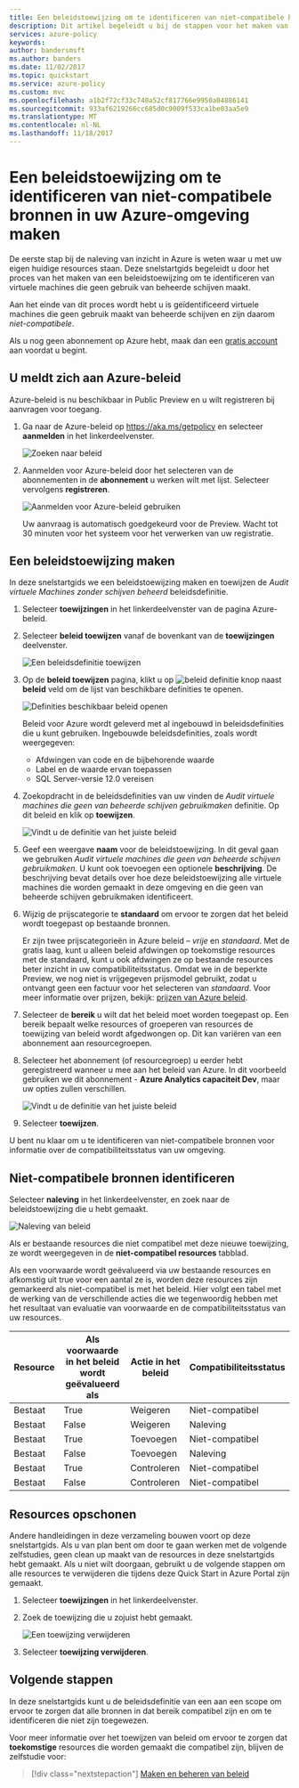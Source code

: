 ```yaml
---
title: Een beleidstoewijzing om te identificeren van niet-compatibele bronnen in uw Azure-omgeving maken | Microsoft Docs
description: Dit artikel begeleidt u bij de stappen voor het maken van de beleidsdefinitie van een om te identificeren van niet-compatibele bronnen.
services: azure-policy
keywords: 
author: bandersmsft
ms.author: banders
ms.date: 11/02/2017
ms.topic: quickstart
ms.service: azure-policy
ms.custom: mvc
ms.openlocfilehash: a1b2f72cf33c740a52cf817766e9950a04886141
ms.sourcegitcommit: 933af6219266cc685d0c9009f533ca1be03aa5e9
ms.translationtype: MT
ms.contentlocale: nl-NL
ms.lasthandoff: 11/18/2017
---
```

# <a name="create-a-policy-assignment-to-identify-non-compliant-resources-in-your-azure-environment"></a>Een beleidstoewijzing om te identificeren van niet-compatibele bronnen in uw Azure-omgeving maken
De eerste stap bij de naleving van inzicht in Azure is weten waar u met uw eigen huidige resources staan. Deze snelstartgids begeleidt u door het proces van het maken van een beleidstoewijzing om te identificeren van virtuele machines die geen gebruik van beheerde schijven maakt.

Aan het einde van dit proces wordt hebt u is geïdentificeerd virtuele machines die geen gebruik maakt van beheerde schijven en zijn daarom *niet-compatibele*.

Als u nog geen abonnement op Azure hebt, maak dan een [gratis account](https://azure.microsoft.com/free/?WT.mc_id=A261C142F) aan voordat u begint.

## <a name="opt-in-to-azure-policy"></a>U meldt zich aan Azure-beleid

Azure-beleid is nu beschikbaar in Public Preview en u wilt registreren bij aanvragen voor toegang.

1. Ga naar de Azure-beleid op https://aka.ms/getpolicy en selecteer **aanmelden** in het linkerdeelvenster.

   ![Zoeken naar beleid](media/assign-policy-definition/sign-up.png)

2. Aanmelden voor Azure-beleid door het selecteren van de abonnementen in de **abonnement** u werken wilt met lijst. Selecteer vervolgens **registreren**.

   ![Aanmelden voor Azure-beleid gebruiken](media/assign-policy-definition/preview-opt-in.png)

   Uw aanvraag is automatisch goedgekeurd voor de Preview. Wacht tot 30 minuten voor het systeem voor het verwerken van uw registratie.

## <a name="create-a-policy-assignment"></a>Een beleidstoewijzing maken

In deze snelstartgids we een beleidstoewijzing maken en toewijzen de *Audit virtuele Machines zonder schijven beheerd* beleidsdefinitie.

1. Selecteer **toewijzingen** in het linkerdeelvenster van de pagina Azure-beleid.
2. Selecteer **beleid toewijzen** vanaf de bovenkant van de **toewijzingen** deelvenster.

   ![Een beleidsdefinitie toewijzen](media/assign-policy-definition/select-assign-policy.png)

3. Op de **beleid toewijzen** pagina, klikt u op ![beleid definitie knop](media/assign-policy-definition/definitions-button.png) naast **beleid** veld om de lijst van beschikbare definities te openen.

   ![Definities beschikbaar beleid openen](media/assign-policy-definition/open-policy-definitions.png)

   Beleid voor Azure wordt geleverd met al ingebouwd in beleidsdefinities die u kunt gebruiken. Ingebouwde beleidsdefinities, zoals wordt weergegeven:

   - Afdwingen van code en de bijbehorende waarde
   - Label en de waarde ervan toepassen
   - SQL Server-versie 12.0 vereisen

4. Zoekopdracht in de beleidsdefinities van uw vinden de *Audit virtuele machines die geen van beheerde schijven gebruikmaken* definitie. Op dit beleid en klik op **toewijzen**.

   ![Vindt u de definitie van het juiste beleid](media/assign-policy-definition/select-available-definition.png)

5. Geef een weergave **naam** voor de beleidstoewijzing. In dit geval gaan we gebruiken *Audit virtuele machines die geen van beheerde schijven gebruikmaken*. U kunt ook toevoegen een optionele **beschrijving**. De beschrijving bevat details over hoe deze beleidstoewijzing alle virtuele machines die worden gemaakt in deze omgeving en die geen van beheerde schijven gebruikmaken identificeert.
6. Wijzig de prijscategorie te **standaard** om ervoor te zorgen dat het beleid wordt toegepast op bestaande bronnen.

   Er zijn twee prijscategorieën in Azure beleid – *vrije* en *standaard*. Met de gratis laag, kunt u alleen beleid afdwingen op toekomstige resources met de standaard, kunt u ook afdwingen ze op bestaande resources beter inzicht in uw compatibiliteitsstatus. Omdat we in de beperkte Preview, we nog niet is vrijgegeven prijsmodel gebruikt, zodat u ontvangt geen een factuur voor het selecteren van *standaard*. Voor meer informatie over prijzen, bekijk: [prijzen van Azure beleid](https://acom-milestone-ignite.azurewebsites.net/pricing/details/azure-policy/).

7. Selecteer de **bereik** u wilt dat het beleid moet worden toegepast op.  Een bereik bepaalt welke resources of groeperen van resources de toewijzing van beleid wordt afgedwongen op. Dit kan variëren van een abonnement aan resourcegroepen.
8. Selecteer het abonnement (of resourcegroep) u eerder hebt geregistreerd wanneer u mee aan het beleid van Azure. In dit voorbeeld gebruiken we dit abonnement - **Azure Analytics capaciteit Dev**, maar uw opties zullen verschillen.

   ![Vindt u de definitie van het juiste beleid](media/assign-policy-definition/assign-policy.png)

9. Selecteer **toewijzen**.

U bent nu klaar om u te identificeren van niet-compatibele bronnen voor informatie over de compatibiliteitsstatus van uw omgeving.

## <a name="identify-non-compliant-resources"></a>Niet-compatibele bronnen identificeren

Selecteer **naleving** in het linkerdeelvenster, en zoek naar de beleidstoewijzing die u hebt gemaakt.

![Naleving van beleid](media/assign-policy-definition/policy-compliance.png)

Als er bestaande resources die niet compatibel met deze nieuwe toewijzing, ze wordt weergegeven in de **niet-compatibel resources** tabblad.

Als een voorwaarde wordt geëvalueerd via uw bestaande resources en afkomstig uit true voor een aantal ze is, worden deze resources zijn gemarkeerd als niet-compatibel is met het beleid. Hier volgt een tabel met de werking van de verschillende acties die we tegenwoordig hebben met het resultaat van evaluatie van voorwaarde en de compatibiliteitsstatus van uw resources.

|Resource  |Als voorwaarde in het beleid wordt geëvalueerd als  |Actie in het beleid   |Compatibiliteitsstatus  |
|-----------|---------|---------|---------|
|Bestaat     |True     |Weigeren     |Niet-compatibel |
|Bestaat     |False    |Weigeren     |Naleving     |
|Bestaat     |True     |Toevoegen   |Niet-compatibel |
|Bestaat     |False    |Toevoegen   |Naleving     |
|Bestaat     |True     |Controleren    |Niet-compatibel |
|Bestaat     |False    |Controleren    |Niet-compatibel |

## <a name="clean-up-resources"></a>Resources opschonen

Andere handleidingen in deze verzameling bouwen voort op deze snelstartgids. Als u van plan bent om door te gaan werken met de volgende zelfstudies, geen clean up maakt van de resources in deze snelstartgids hebt gemaakt. Als u niet wilt doorgaan, gebruikt u de volgende stappen om alle resources te verwijderen die tijdens deze Quick Start in Azure Portal zijn gemaakt.
1. Selecteer **toewijzingen** in het linkerdeelvenster.
2. Zoek de toewijzing die u zojuist hebt gemaakt.

   ![Een toewijzing verwijderen](media/assign-policy-definition/delete-assignment.png)

3.  Selecteer **toewijzing verwijderen**.

## <a name="next-steps"></a>Volgende stappen

In deze snelstartgids kunt u de beleidsdefinitie van een aan een scope om ervoor te zorgen dat alle bronnen in dat bereik compatibel zijn en om te identificeren die niet zijn toegewezen.

Voor meer informatie over het toewijzen van beleid om ervoor te zorgen dat **toekomstige** resources die worden gemaakt die compatibel zijn, blijven de zelfstudie voor:

> [!div class="nextstepaction"]
> [Maken en beheren van beleid](./create-manage-policy.md)
